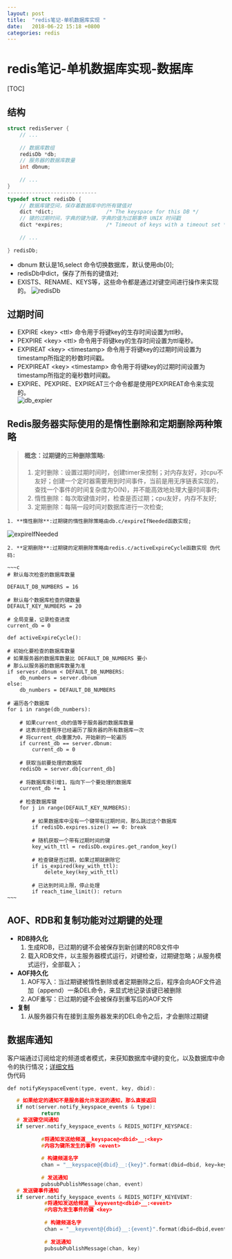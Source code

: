 ```yaml
---
layout: post
title:  "redis笔记-单机数据库实现 "
date:   2018-06-22 15:18 +0800
categories: redis
---
```

redis笔记-单机数据库实现-数据库
======

[TOC]



## 结构

~~~c
struct redisServer {
	// ...
	
  	// 数据库数组
  	redisDb *db;
  	// 服务器的数据库数量
  	int dbnum;
  	
  	// ...   
}
-----------------------------
typedef struct redisDb {
    // 数据库键空间，保存着数据库中的所有键值对
    dict *dict;                 /* The keyspace for this DB */
    // 键的过期时间，字典的键为键，字典的值为过期事件 UNIX 时间戳
    dict *expires;              /* Timeout of keys with a timeout set */
    
    // ...
    
} redisDb;
~~~

- dbnum 默认是16,select 命令切换数据库，默认使用db[0];
- redisDb中dict，保存了所有的键值对;
- EXISTS、RENAME、KEYS等，这些命令都是通过对键空间进行操作来实现的。
  ![redisDb](https://raw.githubusercontent.com/jelinet/jelinet.github.io/main/_posts/image/redis/redisDb1.jpg)

## 过期时间

- EXPIRE \<key> \<ttl> 命令用于将键key的生存时间设置为ttl秒。
- PEXPIRE \<key> \<ttl> 命令用于将键key的生存时间设置为ttl毫秒。
- EXPIREAT \<key> \<timestamp> 命令用于将键key的过期时间设置为timestamp所指定的秒数时间戳。
- PEXPIREAT \<key> \<timestamp> 命令用于将键key的过期时间设置为timestamp所指定的毫秒数时间戳。
- EXPIRE、PEXPIRE、EXPIREAT三个命令都是使用PEXPIREAT命令来实现的。  
  ![db_expier](https://raw.githubusercontent.com/jelinet/jelinet.github.io/main/_posts/image/redis/db_expier1.jpg)

## Redis服务器实际使用的是惰性删除和定期删除两种策略

> #### 概念：过期键的三种删除策略:  
>
> 1. 定时删除：设置过期时间时，创建timer来控制；对内存友好，对cpu不友好；创建一个定时器需要用到时间事件，当前是用无序链表实现的，查找一个事件的时间复杂度为O(N)，并不能高效地处理大量时间事件;
> 2. 惰性删除：每次取键值对时，检查是否过期；cpu友好，内存不友好;
> 3. 定期删除：每隔一段时间对数据库进行一次检查;

    1. **惰性删除**:过期键的惰性删除策略由db.c/expireIfNeeded函数实现;

![expireIfNeeded](https://raw.githubusercontent.com/jelinet/jelinet.github.io/main/_posts/image/redis/expireIfNeeded.jpg)  

    2. **定期删除**:过期键的定期删除策略由redis.c/activeExpireCycle函数实现 伪代码:
    
    ~~~c
    # 默认每次检查的数据库数量
    
    DEFAULT_DB_NUMBERS = 16
    
    # 默认每个数据库检查的键数量
    DEFAULT_KEY_NUMBERS = 20
    
    # 全局变量，记录检查进度
    current_db = 0
    
    def activeExpireCycle():
    
    # 初始化要检查的数据库数量
    # 如果服务器的数据库数量比 DEFAULT_DB_NUMBERS 要小
    # 那么以服务器的数据库数量为准
    if servesr.dbnum < DEFAULT_DB_NUMBERS:
    	db_numbers = server.dbnum
    else:
    	db_numbers = DEFAULT_DB_NUMBERS
    
    # 遍历各个数据库
    for i in range(db_numbers):
    
        # 如果current_db的值等于服务器的数据库数量
        # 这表示检查程序已经遍历了服务器的所有数据库一次
        # 将current_db重置为0，开始新的一轮遍历
        if current_db == server.dbnum:
            current_db = 0
    
        # 获取当前要处理的数据库
        redisDb = server.db[current_db]
    
        # 将数据库索引增1，指向下一个要处理的数据库
        current_db += 1
    
        # 检查数据库键
        for j in range(DEFAULT_KEY_NUMBERS):
    
            # 如果数据库中没有一个键带有过期时间，那么跳过这个数据库
            if redisDb.expires.size() == 0: break
    
            # 随机获取一个带有过期时间的键
            key_with_ttl = redisDb.expires.get_random_key()
    
            # 检查键是否过期，如果过期就删除它
            if is_expired(key_with_ttl):
                delete_key(key_with_ttl)
    
            # 已达到时间上限，停止处理
            if reach_time_limit(): return
    ~~~ 

## AOF、RDB和复制功能对过期键的处理

- **RDB持久化** 
  1. 生成RDB，已过期的键不会被保存到新创建的RDB文件中
  2. 载入RDB文件，以主服务器模式运行，对键检查，过期键忽略；从服务模式运行，全部载入；
- **AOF持久化**
  1. AOF写入：当过期键被惰性删除或者定期删除之后，程序会向AOF文件追加（append）一条DEL命令，来显式地记录该键已被删除
  2. AOF重写：已过期的键不会被保存到重写后的AOF文件
- **复制** 
  1. 从服务器只有在接到主服务器发来的DEL命令之后，才会删除过期键

## 数据库通知

客户端通过订阅给定的频道或者模式，来获知数据库中键的变化，以及数据库中命令的执行情况；[详细文档](http://redisdoc.com/topic/notification.html)  
伪代码  

~~~c
def notifyKeyspaceEvent(type, event, key, dbid):

   # 如果给定的通知不是服务器允许发送的通知，那么直接返回    
   if not(server.notify_keyspace_events & type):
           return    
   # 发送键空间通知 
   if server.notify_keyspace_events & REDIS_NOTIFY_KEYSPACE:
   
           #将通知发送给频道__keyspace@<dbid>__:<key>
           #内容为键所发生的事件 <event>        
           
           # 构建频道名字        
           chan = "__keyspace@{dbid}__:{key}".format(dbid=dbid, key=key)
           
           # 发送通知        
           pubsubPublishMessage(chan, event)    
   # 发送键事件通知    
   if server.notify_keyspace_events & REDIS_NOTIFY_KEYEVENT:        
   			#将通知发送给频道__keyevent@<dbid>__:<event>        
   			#内容为发生事件的键 <key>        
   			
   			# 构建频道名字        
   			chan = "__keyevent@{dbid}__:{event}".format(dbid=dbid,event=event)        
   			
   			# 发送通知        
   			pubsubPublishMessage(chan, key)
~~~


​	